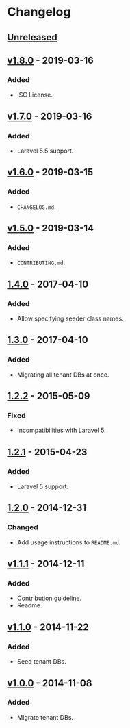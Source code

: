 # Changelog

## [Unreleased](https://github.com/a2way-com/laravel-tenant-migrate/compare/master...dev)

## [v1.8.0](https://github.com/a2way-com/laravel-tenant-migrate/compare/v1.7.0...v1.8.0) - 2019-03-16

### Added

- ISC License.

## [v1.7.0](https://github.com/a2way-com/laravel-tenant-migrate/compare/v1.6.0...v1.7.0) - 2019-03-16

### Added

- Laravel 5.5 support.

## [v1.6.0](https://github.com/a2way-com/laravel-tenant-migrate/compare/v1.5.0...v1.6.0) - 2019-03-15

### Added

- `CHANGELOG.md`.

## [v1.5.0](https://github.com/a2way-com/laravel-tenant-migrate/compare/1.4.0...v1.5.0) - 2019-03-14

### Added

- `CONTRIBUTING.md`.

## [1.4.0](https://github.com/a2way-com/laravel-tenant-migrate/compare/1.3.0...1.4.0) - 2017-04-10

### Added

- Allow specifying seeder class names.

## [1.3.0](https://github.com/a2way-com/laravel-tenant-migrate/compare/1.2.2...1.3.0) - 2017-04-10

### Added

- Migrating all tenant DBs at once.

## [1.2.2](https://github.com/a2way-com/laravel-tenant-migrate/compare/1.2.1...1.2.2) - 2015-05-09

### Fixed

- Incompatibilities with Laravel 5.

## [1.2.1](https://github.com/a2way-com/laravel-tenant-migrate/compare/1.2.0...1.2.1) - 2015-04-23

### Added

- Laravel 5 support.

## [1.2.0](https://github.com/a2way-com/laravel-tenant-migrate/compare/v1.1.1...1.2.0) - 2014-12-31

### Changed

- Add usage instructions to `README.md`.

## [v1.1.1](https://github.com/a2way-com/laravel-tenant-migrate/compare/v1.1.0...v1.1.1) - 2014-12-11

### Added

- Contribution guideline.
- Readme.

## [v1.1.0](https://github.com/a2way-com/laravel-tenant-migrate/compare/v1.0.0...v1.1.0) - 2014-11-22

### Added

- Seed tenant DBs.

## [v1.0.0](https://github.com/a2way-com/laravel-tenant-migrate/releases/tag/v1.0.0) - 2014-11-08

### Added

- Migrate tenant DBs.